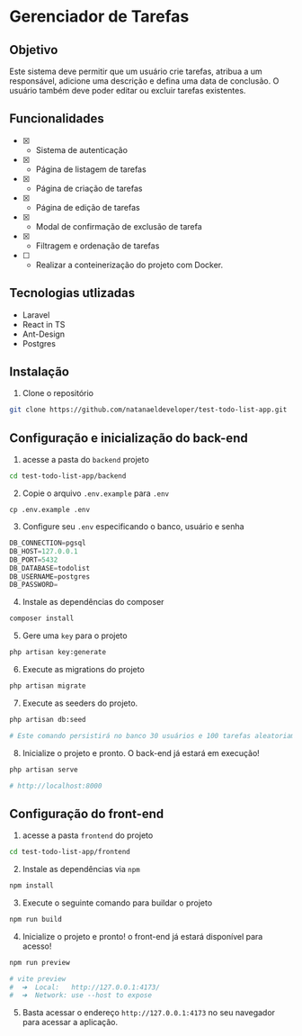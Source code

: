 # Gerenciador de Tarefas

## Objetivo

Este sistema deve permitir que um usuário crie tarefas, atribua a um responsável, adicione uma descrição e defina uma data de conclusão. O usuário também deve poder editar ou excluir tarefas existentes.

## Funcionalidades

- [x]    - Sistema de autenticação
- [x]    - Página de listagem de tarefas
- [x]    - Página de criação de tarefas
- [x]    - Página de edição de tarefas
- [x]    - Modal de confirmação de exclusão de tarefa
- [x]    - Filtragem e ordenação de tarefas
- [ ]    - Realizar a conteinerização do projeto com Docker.

## Tecnologias utlizadas

- Laravel
- React in TS
- Ant-Design
- Postgres

## Instalação

1. Clone o repositório

```bash
git clone https://github.com/natanaeldeveloper/test-todo-list-app.git
```

## Configuração e inicialização do back-end

1. acesse a pasta do `backend` projeto
```bash
cd test-todo-list-app/backend
```
2. Copie o arquivo `.env.example` para `.env`
```
cp .env.example .env
```
3. Configure seu `.env` especificando o banco, usuário e senha
```js
DB_CONNECTION=pgsql
DB_HOST=127.0.0.1
DB_PORT=5432
DB_DATABASE=todolist
DB_USERNAME=postgres
DB_PASSWORD=
```
4. Instale as dependências do composer
```bash
composer install
```
5. Gere uma `key` para o projeto
```bash
php artisan key:generate
```
6. Execute as migrations do projeto
```bash
php artisan migrate
```
7. Execute as seeders do projeto. 
```bash
php artisan db:seed

# Este comando persistirá no banco 30 usuários e 100 tarefas aleatoriamente.
```
8. Inicialize o projeto e pronto. O back-end já estará em execução!
```bash
php artisan serve

# http://localhost:8000
```

## Configuração do front-end
1. acesse a pasta `frontend` do projeto
```bash
cd test-todo-list-app/frontend
```
2. Instale as dependências via `npm`
```bash
npm install
```
3. Execute o seguinte comando para buildar o projeto
```bash
npm run build
```
4. Inicialize o projeto e pronto! o front-end já estará disponível para acesso!
```bash
npm run preview

# vite preview
#  ➜  Local:   http://127.0.0.1:4173/
#  ➜  Network: use --host to expose
```
5. Basta acessar o endereço `http://127.0.0.1:4173` no seu navegador para acessar a aplicação. 
